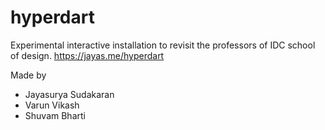 # hyperdart

Experimental interactive installation to revisit the professors of IDC school of design.
https://jayas.me/hyperdart

Made by
- Jayasurya Sudakaran
- Varun Vikash
- Shuvam Bharti
